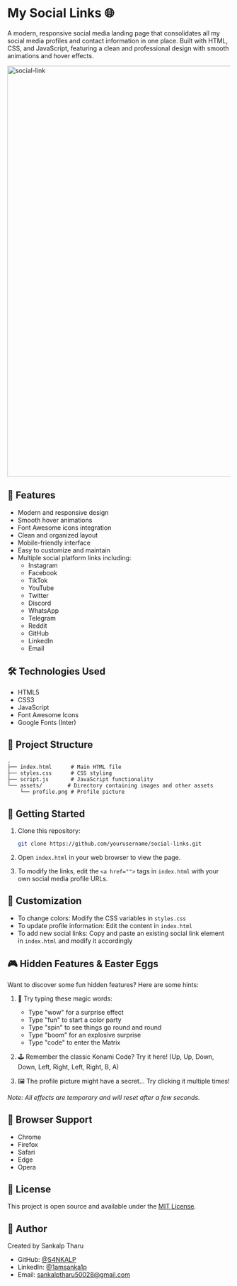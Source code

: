 # My Social Links 🌐

A modern, responsive social media landing page that consolidates all my social media profiles and contact information in one place. Built with HTML, CSS, and JavaScript, featuring a clean and professional design with smooth animations and hover effects.

<img width="1649" height="926" alt="social-link" src="https://github.com/user-attachments/assets/900fcb3a-85ef-41d0-b1b0-3c7977346dd7" />


## 🌟 Features

- Modern and responsive design
- Smooth hover animations
- Font Awesome icons integration
- Clean and organized layout
- Mobile-friendly interface
- Easy to customize and maintain
- Multiple social platform links including:
  - Instagram
  - Facebook
  - TikTok
  - YouTube
  - Twitter
  - Discord
  - WhatsApp
  - Telegram
  - Reddit
  - GitHub
  - LinkedIn
  - Email

## 🛠️ Technologies Used

- HTML5
- CSS3
- JavaScript
- Font Awesome Icons
- Google Fonts (Inter)

## 📁 Project Structure

```
.
├── index.html      # Main HTML file
├── styles.css      # CSS styling
├── script.js       # JavaScript functionality
└── assets/        # Directory containing images and other assets
    └── profile.png # Profile picture
```

## 🚀 Getting Started

1. Clone this repository:
   ```bash
   git clone https://github.com/yourusername/social-links.git
   ```

2. Open `index.html` in your web browser to view the page.

3. To modify the links, edit the `<a href="">` tags in `index.html` with your own social media profile URLs.

## 🎨 Customization

- To change colors: Modify the CSS variables in `styles.css`
- To update profile information: Edit the content in `index.html`
- To add new social links: Copy and paste an existing social link element in `index.html` and modify it accordingly

## 🎮 Hidden Features & Easter Eggs

Want to discover some fun hidden features? Here are some hints:

1. 🎯 Try typing these magic words:
   - Type "wow" for a surprise effect
   - Type "fun" to start a color party
   - Type "spin" to see things go round and round
   - Type "boom" for an explosive surprise
   - Type "code" to enter the Matrix

2. 🕹️ Remember the classic Konami Code? Try it here!
   (Up, Up, Down, Down, Left, Right, Left, Right, B, A)

3. 🖼️ The profile picture might have a secret...
   Try clicking it multiple times!

*Note: All effects are temporary and will reset after a few seconds.*

## 📱 Browser Support

- Chrome
- Firefox
- Safari
- Edge
- Opera

## 📝 License

This project is open source and available under the [MIT License](LICENSE).

## 👤 Author

Created by Sankalp Tharu

- GitHub: [@S4NKALP](https://github.com/S4NKALP)
- LinkedIn: [@1amsanka1p](https://linkedin.com/in/1amsanka1p)
- Email: sankalptharu50028@gmail.com 
